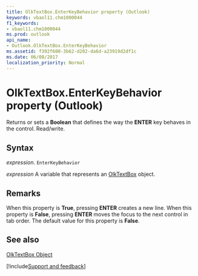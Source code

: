 ```yaml
---
title: OlkTextBox.EnterKeyBehavior property (Outlook)
keywords: vbaol11.chm1000044
f1_keywords:
- vbaol11.chm1000044
ms.prod: outlook
api_name:
- Outlook.OlkTextBox.EnterKeyBehavior
ms.assetid: f392f600-3b62-d202-da6d-a23919d2df1c
ms.date: 06/08/2017
localization_priority: Normal
---
```



# OlkTextBox.EnterKeyBehavior property (Outlook)

Returns or sets a  **Boolean** that defines the way the **ENTER** key behaves in the control. Read/write.


## Syntax

_expression_. `EnterKeyBehavior`

_expression_ A variable that represents an [OlkTextBox](Outlook.OlkTextBox.md) object.


## Remarks

When this property is  **True**, pressing **ENTER** creates a new line. When this property is **False**, pressing **ENTER** moves the focus to the next control in tab order. The default value for this property is **False**.


## See also


[OlkTextBox Object](Outlook.OlkTextBox.md)

[!include[Support and feedback](~/includes/feedback-boilerplate.md)]